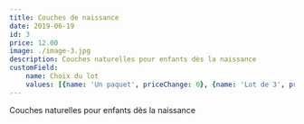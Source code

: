 ```yaml
---
title: Couches de naissance
date: 2019-06-19
id: 3
price: 12.00
image: ./image-3.jpg
description: Couches naturelles pour enfants dès la naissance
customField: 
    name: Choix du lot
    values: [{name: 'Un paquet', priceChange: 0}, {name: 'Lot de 3', priceChange: 22.00}, {name: 'Lot de 6', priceChange: 55.00}]
---
```


Couches naturelles pour enfants dès la naissance
